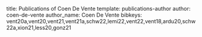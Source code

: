 title: Publications of Coen De Vente
template: publications-author
author: coen-de-vente
author_name: Coen De Vente
bibkeys: vent20a,vent20,vent21,vent21a,schw22,lemi22,vent22,vent18,ardu20,schw22a,xion21,less20,gonz21